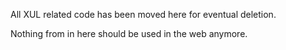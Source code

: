 All XUL related code has been moved here for eventual deletion.

Nothing from in here should be used in the web anymore.
